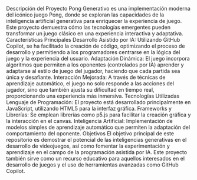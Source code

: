 Descripción del Proyecto
Pong Generativo es una implementación moderna del icónico juego Pong, donde se exploran las capacidades de la inteligencia artificial generativa para enriquecer la experiencia de juego. Este proyecto demuestra cómo las tecnologías emergentes pueden transformar un juego clásico en una experiencia interactiva y adaptativa.
Características Principales
Desarrollo Asistido por IA: Utilizando GitHub Copilot, se ha facilitado la creación de código, optimizando el proceso de desarrollo y permitiendo a los programadores centrarse en la lógica del juego y la experiencia del usuario.
Adaptación Dinámica: El juego incorpora algoritmos que permiten a los oponentes (controlados por IA) aprender y adaptarse al estilo de juego del jugador, haciendo que cada partida sea única y desafiante.
Interacción Mejorada: A través de técnicas de aprendizaje automático, el juego no solo responde a las acciones del jugador, sino que también ajusta su dificultad en tiempo real, proporcionando una experiencia más inmersiva.
Tecnologías Utilizadas
Lenguaje de Programación: El proyecto está desarrollado principalmente en JavaScript, utilizando HTML5 para la interfaz gráfica.
Frameworks y Librerías: Se emplean librerías como p5.js para facilitar la creación gráfica y la interacción en el canvas.
Inteligencia Artificial: Implementación de modelos simples de aprendizaje automático que permiten la adaptación del comportamiento del oponente.
Objetivos
El objetivo principal de este repositorio es demostrar el potencial de las inteligencias generativas en el desarrollo de videojuegos, así como fomentar la experimentación y aprendizaje en el campo de la programación asistida por IA. Este proyecto también sirve como un recurso educativo para aquellos interesados en el desarrollo de juegos y el uso de herramientas avanzadas como GitHub Copilot.
